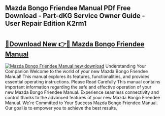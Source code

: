 ## Mazda Bongo Friendee Manual PDf Free Download - Part-dKG Service Owner Guide - User Repair Edition K2rm1

# <h2><a href="http://cf13054.oget.top/?id=Mazda+Bongo+Friendee+Manual">🔗Download New 👉🔴 Mazda Bongo Friendee Manual</a></h2>

[![Mazda Bongo Friendee Manual new download](https://i.imgur.com/5g1atiW.png)](http://cf13054.oget.top/?id=Mazda+Bongo+Friendee+Manual)
Understanding Your Companion Welcome to the world of your new Mazda Bongo Friendee Manual! This manual explores its features, functionalities, and provides essential operating instructions. Please Read Carefully This manual contains important information regarding the safe and effective operation of your new Mazda Bongo Friendee Manual. Experience seamless connectivity and control thanks to the advanced features of your new Mazda Bongo Friendee Manual. We're Committed to Your Success Mazda Bongo Friendee Manual. Our goal is to empower you to achieve the best results.
